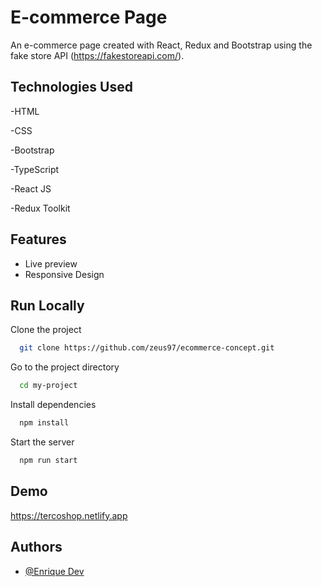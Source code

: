 
# E-commerce Page

An e-commerce page created with React, Redux and Bootstrap using the fake store API (https://fakestoreapi.com/).


## Technologies Used

-HTML

-CSS

-Bootstrap

-TypeScript

-React JS

-Redux Toolkit




## Features

- Live preview
- Responsive Design


## Run Locally

Clone the project

```bash
  git clone https://github.com/zeus97/ecommerce-concept.git
```

Go to the project directory

```bash
  cd my-project
```

Install dependencies

```bash
  npm install
```

Start the server

```bash
  npm run start
```


## Demo

https://tercoshop.netlify.app


## Authors

- [@Enrique Dev](https://github.com/zeus97)


